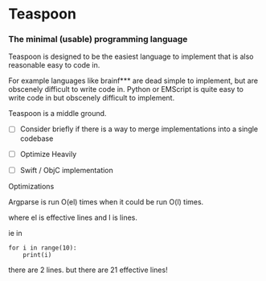 
# Teaspoon

### The minimal (usable) programming language

Teaspoon is designed to be the easiest language to implement that is also reasonable easy to code in.

For example languages like brainf*** are dead simple to implement, but are obscenely difficult to write code in.
Python or EMScript is quite easy to write code in but obscenely difficult to implement.

Teaspoon is a middle ground.

- [ ] Consider briefly if there is a way to merge implementations into a single codebase
- [ ] Optimize Heavily
- [ ] Swift / ObjC implementation


Optimizations

Argparse is run O(el) times when it could be run O(l) times.

where el is effective lines and l is lines.

ie in

```
for i in range(10):
    print(i)
```

there are 2 lines. but there are 21 effective lines!